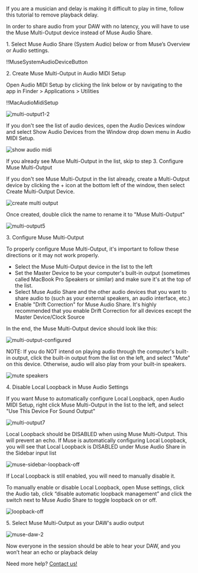 If you are a musician and delay is making it difficult to play in time, follow this tutorial to remove playback delay.

In order to share audio from your DAW with no latency, you will have to use the Muse Multi-Output device instead of Muse Audio Share.

1\. Select Muse Audio Share (System Audio) below or from Muse’s Overview or Audio settings. 

!!MuseSystemAudioDeviceButton



2\. Create Muse Multi-Output in Audio MIDI Setup

Open Audio MIDI Setup by clicking the link below or by navigating to the app in Finder > Applications > Utilities

!!MacAudioMidiSetup

![multi-output1-2](https://user-images.githubusercontent.com/7818811/138992897-22e45526-0b89-44d6-ac9b-4d33e4020506.gif)

If you don't see the list of audio devices, open the Audio Devices window and select Show Audio Devices from the Window drop down menu in Audio MIDI Setup.

![show audio midi](https://user-images.githubusercontent.com/7818811/139167960-84e56411-e325-4199-9426-ff6a2a2b3e97.png)

If you already see Muse Multi-Output in the list, skip to step 3. Configure Muse Multi-Output

If you don't see Muse Multi-Output in the list already, create a Multi-Output device by clicking the + icon at the bottom left of the window, then select Create Multi-Output Device.

![create multi output](https://user-images.githubusercontent.com/7818811/139167953-32362ba0-3b7c-40ee-a65b-6750172a67c0.png)

Once created, double click the name to rename it to "Muse Multi-Output"

![multi-output5](https://user-images.githubusercontent.com/7818811/138998699-abf02510-4136-4988-875a-32b8d9872875.png)

3\. Configure Muse Multi-Output

To properly configure Muse Multi-Output, it's important to follow these directions or it may not work properly.
- Select the Muse Multi-Output device in the list to the left
- Set the Master Device to be your computer's built-in output (sometimes called MacBook Pro Speakers or similar) and make sure it's at the top of the list. 
- Select Muse Audio Share and the other audio devices that you want to share audio to (such as your external speakers, an audio interface, etc.)
- Enable "Drift Correction" for Muse Audio Share. It's highly recommended that you enable Drift Correction for all devices except the Master Device/Clock Source

In the end, the Muse Multi-Output device should look like this:

![multi-output-configured](https://user-images.githubusercontent.com/7818811/139167935-64a9eea4-2e48-4833-9977-30be78ef2346.png)

NOTE: If you do NOT intend on playing audio through the computer's built-in output, click the built-in output from the list on the left, and select "Mute" on this device. Otherwise, audio will also play from your built-in speakers.

![mute speakers](https://user-images.githubusercontent.com/7818811/139167948-20688271-a7c6-4a1f-88c5-b4f5a67e34f8.png)


4\. Disable Local Loopback in Muse Audio Settings

If you want Muse to automatically configure Local Loopback, open Audio MIDI Setup, right click Muse Multi-Output in the list to the left, and select "Use This Device For Sound Output"

![multi-output7](https://user-images.githubusercontent.com/7818811/138998708-a88439f3-a610-4d05-8963-ad980e2eec1a.png)

Local Loopback should be DISABLED when using Muse Multi-Output. This will prevent an echo.
If Muse is automatically configuring Local Loopback, you will see that Local Loopback is DISABLED under Muse Audio Share in the Sidebar input list

![muse-sidebar-loopback-off](https://user-images.githubusercontent.com/7818811/139191453-c60c4e9c-4e0a-4a77-95ac-b27929750109.gif)

If Local Loopback is still enabled, you will need to manually disable it.

To manually enable or disable Local Loopback, open Muse settings, click the Audio tab, click “disable automatic loopback management” and click the switch next to Muse Audio Share to toggle loopback on or off.

![loopback-off](https://user-images.githubusercontent.com/7818811/139194307-f2ab2849-4db3-425b-a11c-dd71153df483.png)


5\. Select Muse Multi-Output as your DAW's audio output 

![muse-daw-2](https://user-images.githubusercontent.com/7818811/139195540-389dfe9b-95dd-4eca-ab76-c1d9e2df15f3.gif)


Now everyone in the session should be able to hear your DAW, and you won’t hear an echo or playback delay

Need more help? [Contact us!](https://www.musesessions.co/contact)